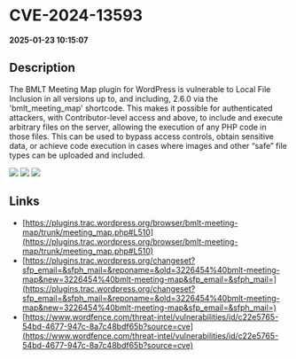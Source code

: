 # CVE-2024-13593

**2025-01-23 10:15:07**

## Description
The BMLT Meeting Map plugin for WordPress is vulnerable to Local File Inclusion in all versions up to, and including, 2.6.0 via the 'bmlt_meeting_map' shortcode. This makes it possible for authenticated attackers, with Contributor-level access and above, to include and execute arbitrary files on the server, allowing the execution of any PHP code in those files. This can be used to bypass access controls, obtain sensitive data, or achieve code execution in cases where images and other “safe” file types can be uploaded and included.

![](https://img.shields.io/static/v1?label=Score&message=7.5&color=red)
![](https://img.shields.io/static/v1?label=Severity&message=HIGH&color=red)
![](https://img.shields.io/static/v1?label=CWE&message=RFI&color=green)

## Links
- [https://plugins.trac.wordpress.org/browser/bmlt-meeting-map/trunk/meeting_map.php#L510](https://plugins.trac.wordpress.org/browser/bmlt-meeting-map/trunk/meeting_map.php#L510)
- [https://plugins.trac.wordpress.org/changeset?sfp_email=&sfph_mail=&reponame=&old=3226454%40bmlt-meeting-map&new=3226454%40bmlt-meeting-map&sfp_email=&sfph_mail=](https://plugins.trac.wordpress.org/changeset?sfp_email=&sfph_mail=&reponame=&old=3226454%40bmlt-meeting-map&new=3226454%40bmlt-meeting-map&sfp_email=&sfph_mail=)
- [https://www.wordfence.com/threat-intel/vulnerabilities/id/c22e5765-54bd-4677-947c-8a7c48bdf65b?source=cve](https://www.wordfence.com/threat-intel/vulnerabilities/id/c22e5765-54bd-4677-947c-8a7c48bdf65b?source=cve)
